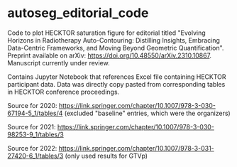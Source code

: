 # autoseg_editorial_code

Code to plot HECKTOR saturation figure for editorial titled "Evolving Horizons in Radiotherapy Auto-Contouring: Distilling Insights, Embracing Data-Centric Frameworks, and Moving Beyond Geometric Quantification". Preprint available on arXiv: 
https://doi.org/10.48550/arXiv.2310.10867. Manuscript currently under review. 

Contains Jupyter Notebook that references Excel file containing HECKTOR participant data. Data was directly copy pasted from corresponding tables in HECKTOR conference proceedings. 

Source for 2020: https://link.springer.com/chapter/10.1007/978-3-030-67194-5_1/tables/4 (excluded "baseline" entries, which were the organizers)  

Source for 2021: https://link.springer.com/chapter/10.1007/978-3-030-98253-9_1/tables/3

Source for 2022: https://link.springer.com/chapter/10.1007/978-3-031-27420-6_1/tables/3 (only used results for GTVp)
